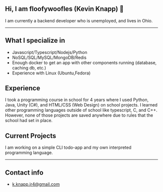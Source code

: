 ## Hi, I am floofywoofles (Kevin Knapp) 👋
I am currently a backend developer who is unemployed, and lives in Ohio.

---

## What I specialize in
- Javascript/Typescript/Nodejs/Python
- NoSQL/SQL/MySQL/MongoDB/Redis
- Enough docker to get an app with other components running (database, caching db, etc.)
- Experience with Linux (Ubuntu,Fedora)

## Experience
I took a programming course in school for 4 years where I used Python, Java, Unity (C#), and HTML/CSS (Web Design) on school projects. I learned other programming languages outside of school like typescript, C, and C++. However, none of those projects are saved anywhere due to rules that the school had set in place.

## Current Projects
I am working on a simple CLI todo-app and my own interpreted programming language.

---

## Contact info
- k.knapp.jr4@gmail.com